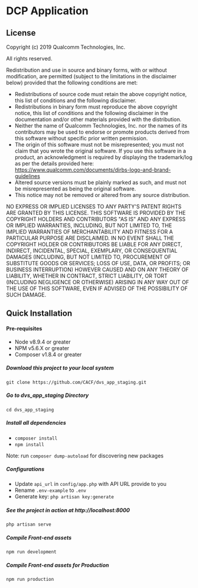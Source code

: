 # DCP Application
## License
Copyright (c) 2019 Qualcomm Technologies, Inc.

All rights reserved.

Redistribution and use in source and binary forms, with or without modification, are permitted (subject to the limitations in the disclaimer below) provided that the following conditions are met:

* Redistributions of source code must retain the above copyright notice, this list of conditions and the following disclaimer.
* Redistributions in binary form must reproduce the above copyright notice, this list of conditions and the following disclaimer in the documentation and/or other materials provided with the distribution.
* Neither the name of Qualcomm Technologies, Inc. nor the names of its contributors may be used to endorse or promote products derived from this software without specific prior written permission.
* The origin of this software must not be misrepresented; you must not claim that you wrote the original software. If you use this software in a product, an acknowledgment is required by displaying the trademark/log as per the details provided here: https://www.qualcomm.com/documents/dirbs-logo-and-brand-guidelines
* Altered source versions must be plainly marked as such, and must not be misrepresented as being the original software.
* This notice may not be removed or altered from any source distribution.

NO EXPRESS OR IMPLIED LICENSES TO ANY PARTY'S PATENT RIGHTS ARE GRANTED BY THIS LICENSE. THIS SOFTWARE IS PROVIDED BY THE COPYRIGHT HOLDERS AND CONTRIBUTORS "AS IS" AND ANY EXPRESS OR IMPLIED WARRANTIES, INCLUDING, BUT NOT LIMITED TO, THE IMPLIED WARRANTIES OF MERCHANTABILITY AND FITNESS FOR A PARTICULAR PURPOSE ARE DISCLAIMED. IN NO EVENT SHALL THE COPYRIGHT HOLDER OR CONTRIBUTORS BE LIABLE FOR ANY DIRECT, INDIRECT, INCIDENTAL, SPECIAL, EXEMPLARY, OR CONSEQUENTIAL DAMAGES (INCLUDING, BUT NOT LIMITED TO, PROCUREMENT OF SUBSTITUTE GOODS OR SERVICES; LOSS OF USE, DATA, OR PROFITS; OR BUSINESS INTERRUPTION) HOWEVER CAUSED AND ON ANY THEORY OF LIABILITY, WHETHER IN CONTRACT, STRICT LIABILITY, OR TORT (INCLUDING NEGLIGENCE OR OTHERWISE) ARISING IN ANY WAY OUT OF THE USE OF THIS SOFTWARE, EVEN IF ADVISED OF THE POSSIBILITY OF SUCH DAMAGE.

## Quick Installation

#### Pre-requisites
- Node v8.9.4 or greater
- NPM v5.6.X or greater
- Composer v1.8.4 or greater

##### Download this project to your local system
`git clone https://github.com/CACF/dvs_app_staging.git`

##### Go to dvs_app_staging Directory
`cd dvs_app_staging`

##### Install all dependencies
- `composer install`
- `npm install`

Note: run `composer dump-autoload` for discovering new packages

##### Configurations
- Update `api_url` in `config/app.php` with API URL provide to you
- Rename `.env-example` to `.env`
- Generate key: `php artisan key:generate`

##### See the project in action at http://localhost:8000
`php artisan serve`

##### Compile Front-end assets
`npm run development`

##### Compile Front-end assets for Production
`npm run production`
